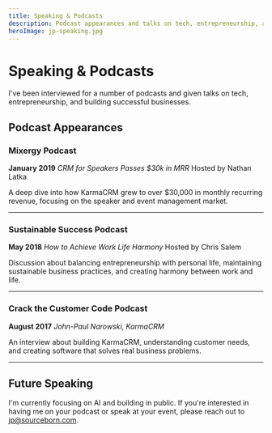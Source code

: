 ```yaml
---
title: Speaking & Podcasts
description: Podcast appearances and talks on tech, entrepreneurship, and business
heroImage: jp-speaking.jpg
---
```


# Speaking & Podcasts

I've been interviewed for a number of podcasts and given talks on tech, entrepreneurship, and building successful businesses.

## Podcast Appearances

### Mixergy Podcast
**January 2019**
*CRM for Speakers Passes $30k in MRR*
Hosted by Nathan Latka

A deep dive into how KarmaCRM grew to over $30,000 in monthly recurring revenue, focusing on the speaker and event management market.

---

### Sustainable Success Podcast
**May 2018**
*How to Achieve Work Life Harmony*
Hosted by Chris Salem

Discussion about balancing entrepreneurship with personal life, maintaining sustainable business practices, and creating harmony between work and life.

---

### Crack the Customer Code Podcast
**August 2017**
*John-Paul Narowski, KarmaCRM*

An interview about building KarmaCRM, understanding customer needs, and creating software that solves real business problems.

---

## Future Speaking

I'm currently focusing on AI and building in public. If you're interested in having me on your podcast or speak at your event, please reach out to jp@sourceborn.com.
